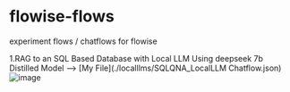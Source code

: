 # flowise-flows
experiment flows / chatflows for flowise

1.RAG to an SQL Based Database with Local LLM Using deepseek 7b Distilled Model --> [My File](./localllms/SQLQNA_LocalLLM Chatflow.json)
![image](https://github.com/user-attachments/assets/6e8c50d1-428a-47af-ab05-9b321af3ff69)


